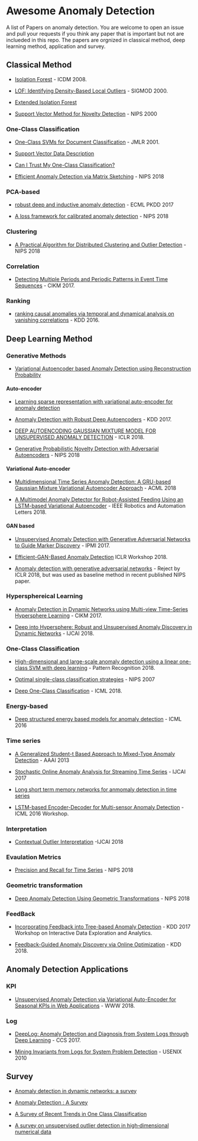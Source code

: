 # Awesome Anomaly Detection
A list of Papers on anomaly detection.
You are welcome to open an issue and pull your requests if you think any paper that is important but not are inclueded in this repo.
The papers are orgnized in classical method, deep learning method, application and survey.


## Classical Method
- [Isolation Forest](https://cs.nju.edu.cn/zhouzh/zhouzh.files/publication/icdm08b.pdf) - ICDM 2008.

- [LOF: Identifying Density-Based Local Outliers](http://www.dbs.ifi.lmu.de/Publikationen/Papers/LOF.pdf) - SIGMOD 2000.

- [Extended Isolation Forest](http://matias-ck.com/files/papers/Extended_Isolation_Forest.pdf)

- [Support Vector Method for Novelty Detection](https://papers.nips.cc/paper/1723-support-vector-method-for-novelty-detection.pdf) - NIPS 2000

### One-Class Classification

- [One-Class SVMs for Document Classification](http://www.jmlr.org/papers/volume2/manevitz01a/manevitz01a.pdf) - JMLR 2001. 

- [Support Vector Data Description](http://citeseerx.ist.psu.edu/viewdoc/download?doi=10.1.1.100.1425&rep=rep1&type=pdf) 

- [Can I Trust My One-Class Classification?](http://www.ipb.uni-bonn.de/pdfs/Mack2014Can.pdf)

- [Efficient Anomaly Detection via Matrix Sketching](https://arxiv.org/pdf/1804.03065.pdf) - NIPS 2018

### PCA-based

- [robust deep and inductive anomaly detection](https://arxiv.org/abs/1704.06743) - ECML PKDD 2017

- [A loss framework for calibrated anomaly detection](https://papers.nips.cc/paper/7422-a-loss-framework-for-calibrated-anomaly-detection.pdf) - NIPS 2018


### Clustering

- [A Practical Algorithm for Distributed Clustering and Outlier Detection](https://arxiv.org/pdf/1805.09495.pdf) - NIPS 2018

### Correlation

- [Detecting Multiple Periods and Periodic Patterns in Event Time Sequences](http://chaozhang.org/papers/cikm17a.pdf) - CIKM 2017.

### Ranking

- [ranking causal anomalies via temporal and dynamical analysis on vanishing correlations](https://www.kdd.org/kdd2016/papers/files/rfp0445-chengAemb.pdf) - KDD 2016.

## Deep Learning Method

### Generative Methods
- [Variational Autoencoder based Anomaly Detection using Reconstruction Probability](http://dm.snu.ac.kr/static/docs/TR/SNUDM-TR-2015-03.pdf)  

#### Auto-encoder

- [Learning sparse representation with variational auto-encoder for anomaly detection](https://ieeexplore.ieee.org/document/8386760/)

- [Anomaly Detection with Robust Deep Autoencoders](http://dl.acm.org/authorize?N33358) - KDD 2017.

- [DEEP AUTOENCODING GAUSSIAN MIXTURE MODEL FOR UNSUPERVISED ANOMALY DETECTION](https://www.cs.ucsb.edu/~bzong/doc/iclr18-dagmm.pdf) - ICLR 2018.

- [Generative Probabilistic Novelty Detection with Adversarial Autoencoders](https://papers.nips.cc/paper/7915-generative-probabilistic-novelty-detection-with-adversarial-autoencoders.pdf) - NIPS 2018
#### Variational Auto-encoder

- [Multidimensional Time Series Anomaly Detection: A GRU-based Gaussian Mixture Variational Autoencoder Approach](http://proceedings.mlr.press/v95/guo18a/guo18a.pdf) - ACML 2018

- [A Multimodel Anomaly Detector for Robot-Assisted Feeding Using an LSTM-based Variational Autoencoder](https://arxiv.org/pdf/1711.00614.pdf) - IEEE Robotics and Automation Letters 2018. 

#### GAN based

- [Unsupervised Anomaly Detection with Generative Adversarial Networks to Guide Marker Discovery](https://arxiv.org/pdf/1703.05921.pdf) - IPMI 2017.

- [Efficient-GAN-Based Anomaly Detection](https://github.com/houssamzenati/Efficient-GAN-Anomaly-Detection) ICLR Workshop 2018.

- [Anomaly detection with generative adversarial networks](https://openreview.net/pdf?id=S1EfylZ0Z) - Reject by ICLR 2018, but was used as baseline method in recent published NIPS paper.

### Hypersphereical Learning

- [Anomaly Detection in Dynamic Networks using Multi-view Time-Series Hypersphere Learning](https://dl.acm.org/citation.cfm?id=3132964) - CIKM 2017.

- [Deep into Hypersphere: Robust and Unsupervised Anomaly Discovery in Dynamic Networks](https://www.ijcai.org/proceedings/2018/0378.pdf) - IJCAI 2018.

### One-Class Classification

- [High-dimensional and large-scale anomaly detection using a linear one-class SVM with deep learning](https://www.sciencedirect.com/science/article/abs/pii/S0031320316300267) - Pattern Recognition 2018.

- [Optimal single-class classification strategies](https://papers.nips.cc/paper/2987-optimal-single-class-classification-strategies.pdf) - NIPS 2007

- [Deep One-Class Classification](http://proceedings.mlr.press/v80/ruff18a/ruff18a.pdf) - ICML 2018.

### Energy-based

- [Deep structured energy based models for anomaly detection](https://arxiv.org/pdf/1605.07717.pdf) - ICML 2016

### Time series

- [A Generalized Student-t Based Approach to Mixed-Type Anomaly Detection](http://www.nvc.cs.vt.edu/~ctlu/Publication/2013/AAAI-Lu-2013.pdf) - AAAI 2013

- [Stochastic Online Anomaly Analysis for Streaming Time Series](https://www.ijcai.org/proceedings/2017/0445.pdf) - IJCAI 2017

- [Long short term memory networks for anmomaly detection in time series](https://www.elen.ucl.ac.be/Proceedings/esann/esannpdf/es2015-56.pdf)

- [LSTM-based Encoder-Decoder for Multi-sensor Anomaly Detection](https://arxiv.org/pdf/1607.00148.pdf) - ICML 2016 Workshop.

### Interpretation

- [Contextual Outlier Interpretation](https://www.ijcai.org/proceedings/2018/0341.pdf) -IJCAI 2018

### Evaulation Metrics

- [Precision and Recall for Time Series](http://papers.nips.cc/paper/7462-precision-and-recall-for-time-series.pdf) - NIPS 2018

### Geometric transformation

- [Deep Anomaly Detection Using Geometric Transformations](https://arxiv.org/pdf/1805.10917.pdf) - NIPS 2018


### FeedBack
- [Incorporating Feedback into Tree-based Anomaly Detection](https://github.com/ai/size-limit) - KDD 2017 Workshop on Interactive Data Exploration and Analytics.

- [Feedback-Guided Anomaly Discovery via Online Optimization](http://web.engr.oregonstate.edu/~afern/papers/kdd18-siddiqui.pdf) - KDD 2018.

## Anomaly Detection Applications

### KPI
- [Unsupervised Anomaly Detection via Variational Auto-Encoder for Seasonal KPIs in Web Applications](https://arxiv.org/pdf/1802.03903) - WWW 2018.
### Log

- [DeepLog: Anomaly Detection and Diagnosis from System Logs through Deep Learning](https://acmccs.github.io/papers/p1285-duA.pdf) - CCS 2017. 

- [Mining Invariants from Logs for System Problem Detection](https://www.usenix.org/legacy/event/atc10/tech/slides/lou.pdf) - USENIX 2010


## Survey

- [Anomaly detection in dynamic networks: a survey](https://onlinelibrary.wiley.com/doi/pdf/10.1002/wics.1347)

- [Anomaly Detection : A Survey](http://cucis.ece.northwestern.edu/projects/DMS/publications/AnomalyDetection.pdf)

- [A Survey of Recent Trends in One Class Classification](https://link.springer.com/chapter/10.1007/978-3-642-17080-5_21) 

- [A survey on unsupervised outlier detection in high‐dimensional numerical data](https://onlinelibrary.wiley.com/doi/abs/10.1002/sam.11161)










